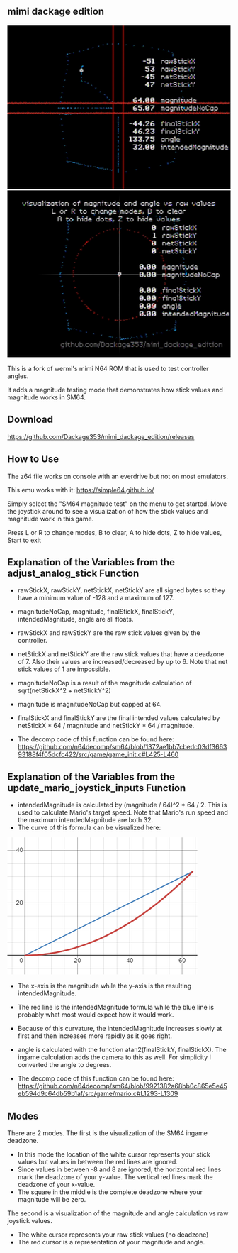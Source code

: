 ## mimi dackage edition
![Example screenshot](doc/deadzone_example.PNG)
![Example screenshot](doc/magnitude_and_angle_example.PNG)

This is a fork of wermi's mimi N64 ROM that is used to test controller angles.

It adds a magnitude testing mode that demonstrates how stick values and magnitude works in SM64.


## Download
https://github.com/Dackage353/mimi_dackage_edition/releases


## How to Use
The z64 file works on console with an everdrive but not on most emulators.

This emu works with it:
https://simple64.github.io/

Simply select the "SM64 magnitude test" on the menu to get started. Move the joystick around to see a visualization of how the stick values and magnitude work in this game.

Press L or R to change modes, B to clear, A to hide dots, Z to hide values, Start to exit

## Explanation of the Variables from the adjust_analog_stick Function
- rawStickX, rawStickY, netStickX, netStickY are all signed bytes so they have a minimum value of -128 and a maximum of 127.
- magnitudeNoCap, magnitude, finalStickX, finalStickY, intendedMagnitude, angle are all floats.

- rawStickX and rawStickY are the raw stick values given by the controller.
- netStickX and netStickY are the raw stick values that have a deadzone of 7. Also their values are increased/decreased by up to 6. Note that net stick values of 1 are impossible.
- magnitudeNoCap is a result of the magnitude calculation of sqrt(netStickX^2 + netStickY^2)
- magnitude is magnitudeNoCap but capped at 64.
- finalStickX and finalStickY are the final intended values calculated by netStickX * 64 / magnitude and netStickY * 64 / magnitude. 
- The decomp code of this function can be found here: https://github.com/n64decomp/sm64/blob/1372ae1bb7cbedc03df366393188f4f05dcfc422/src/game/game_init.c#L425-L460


## Explanation of the Variables from the update_mario_joystick_inputs Function

- intendedMagnitude is calculated by (magnitude / 64)^2 * 64 / 2. This is used to calculate Mario's target speed. Note that Mario's run speed and the maximum intendedMagnitude are both 32.
- The curve of this formula can be visualized here:

![Example screenshot](doc/intended_magnitude.PNG)

- The x-axis is the magnitude while the y-axis is the resulting intendedMagnitude.
- The red line is the intendedMagnitude formula while the blue line is probably what most would expect how it would work.
- Because of this curvature, the intendedMagnitude increases slowly at first and then increases more rapidly as it goes right.

- angle is calculated with the function atan2(finalStickY, finalStickX). The ingame calculation adds the camera to this as well. For simplicity I converted the angle to degrees.
- The decomp code of this function can be found here: https://github.com/n64decomp/sm64/blob/9921382a68bb0c865e5e45eb594d9c64db59b1af/src/game/mario.c#L1293-L1309

## Modes
There are 2 modes. The first is the visualization of the SM64 ingame deadzone. 
- In this mode the location of the white cursor represents your stick values but values in between the red lines are ignored.
- Since values in between -8 and 8 are ignored, the horizontal red lines mark the deadzone of your y-value. The vertical red lines mark the deadzone of your x-value.
- The square in the middle is the complete deadzone where your magnitude will be zero.

The second is a visualization of the magnitude and angle calculation vs raw joystick values.
- The white cursor represents your raw stick values (no deadzone)
- The red cursor is a representation of your magnitude and angle.